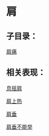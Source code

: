 # 肩## 子目录：[肩痛](https://www.gmzyjc.com/read/biaoxian/cat_肩痛.md)## 相关表现： [息摇肩](https://www.gmzyjc.com/search/result?wd=息摇肩)[肩上热](https://www.gmzyjc.com/search/result?wd=肩上热)[肩垂](https://www.gmzyjc.com/search/result?wd=肩垂)[肩垂不能举](https://www.gmzyjc.com/search/result?wd=肩垂不能举)
